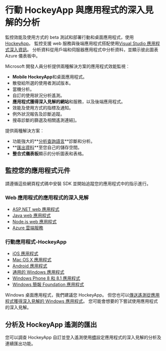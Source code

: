 <properties
    pageTitle="使用 [開發人員分析行動 web 應用程式的效能監視 |Microsoft Azure"
    description="應用程式的效能及使用方式監控行動應用程式開發人員。 桌面、 web 服務與 HockeyApp 與應用程式的深入見解的後端應用程式。"
    authors="alancameronwills"
    services="application-insights"
    documentationCenter=""
    manager="douge"/>

<tags
    ms.service="application-insights"
    ms.workload="tbd"
    ms.tgt_pltfrm="ibiza"
    ms.devlang="na"
    ms.topic="article" 
    ms.date="09/19/2016"
    ms.author="awills"/>

# <a name="mobile-analytics-with-hockeyapp-and-application-insights"></a>行動 HockeyApp 與應用程式的深入見解的分析

監控效能及使用方式的 beta 測試和部署行動和桌面應用程式，使用[HockeyApp](https://hockeyapp.net/)。 監控支援 web 服務與後端應用程式搭配使用[Visual Studio 應用程式深入資訊](app-insights-overview.md)。 分析資料從用戶端和伺服器應用程式中分析資料，並顯示彼此圖表 Azure 儀表板中。

Microsoft 開發人員分析提供兩種解決方案的應用程式效能監視︰

* **Mobile HockeyApp**和桌面應用程式。
 * 散發給所選的使用者測試版本。
 * 當機分析。
 * 自訂的使用狀況分析遙測。
* **應用程式獲得深入見解的網站**和服務，以及後端應用程式。
 * 效能及使用方式的指標及通知。
 * 例外狀況報告及診斷追蹤。
 * 搜尋診斷的篩選及相關遙測連結]。

提供兩種解決方案︰

 * 功能強大的**[分析查詢語言](app-insights-analytics.md)**診斷和分析。
 * **[匯出資料](app-insights-export-telemetry.md)**至您自己的儲存空間。
 * **整合式儀表板**顯示的分析圖表和表格。

## <a name="monitor-your-app-components"></a>監控您的應用程式元件

請遵循這些網頁程式碼中安裝 SDK 並開始追蹤您的應用程式中的指示進行。

### <a name="web-apps---application-insights"></a>Web 應用程式的應用程式的深入見解

* [ASP.NET web 應用程式](app-insights-asp-net.md) 
* [Java web 應用程式](app-insights-java-get-started.md)
* [Node.js web 應用程式](https://github.com/Microsoft/ApplicationInsights-node.js)
* [Azure 雲端服務](app-insights-cloudservices.md)

### <a name="mobile-apps---hockeyapp"></a>行動應用程式-HockeyApp

* [iOS 應用程式](https://support.hockeyapp.net/kb/client-integration-ios-mac-os-x-tvos/hockeyapp-for-ios)
* [Mac OS X 應用程式](https://support.hockeyapp.net/kb/client-integration-ios-mac-os-x-tvos/hockeyapp-for-mac-os-x)
* [Android 應用程式](https://support.hockeyapp.net/kb/client-integration-android/hockeyapp-for-android-sdk)
* [通用的 Windows 應用程式](https://support.hockeyapp.net/kb/client-integration-windows-and-windows-phone/how-to-create-an-app-for-uwp)
* [Windows Phone 8 和 8.1 應用程式](https://support.hockeyapp.net/kb/client-integration-windows-and-windows-phone/hockeyapp-for-windows-phone-silverlight-apps-80-and-81)
* [Windows 簡報 Foundation 應用程式](https://support.hockeyapp.net/kb/client-integration-windows-and-windows-phone/hockeyapp-for-windows-wpf-apps)

Windows 桌面應用程式，我們建議您 HockeyApp。 但您也可以[傳送遙測從應用程式獲得深入見解的 Windows 應用程式](app-insights-windows-desktop.md)。 您可能會想要的下嘗試使用應用程式的深入見解。


## <a name="analytics-and-export-for-hockeyapp-telemetry"></a>分析及 HockeyApp 遙測的匯出

您可以調查 HockeyApp 自訂並登入遙測使用[橋](app-insights-hockeyapp-bridge-app.md)設定應用程式的深入見解的分析及連續匯出功能。




